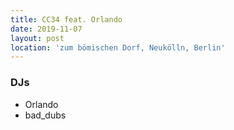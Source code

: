 ```yaml
---
title: CC34 feat. Orlando
date: 2019-11-07
layout: post
location: 'zum bömischen Dorf, Neukölln, Berlin' 
---
```


### DJs
- Orlando
- bad_dubs
